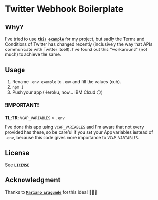 # Twitter Webhook Boilerplate

## Why?

I've tried to use **[`this example`](https://github.com/super-ienien/twitter-webhooks#usage)** for my project, but sadly the Terms and Conditions of Twitter has changed recently (inclusively the way that APIs communicate with Twitter itself). I've found out this "workaround" (not much) to achieve the same.

## Usage

1. Rename `.env.example` to `.env` and fill the values (duh).
2. `npm i`
3. Push your app (Heroku, now... IBM Cloud 😏)

### ❗️IMPORTANT❗️

**TL;TR**: `VCAP_VARIABLES` > `.env`

I've done this app using `VCAP_VARIABLES` and I'm aware that not every provided has these, so be careful if you set your App variables instead of `.env`, because this code gives more importance to `VCAP_VARIABLES`.

## License

See **[`LICENSE`](https://github.com/FMGordillo/twitter-webhook-2018/blob/master/LICENSE)**

## Acknowledgment

Thanks to **[`Mariano Aragunde`](https://twitter.com/aragunde)** for this idea! 👨🏻‍💻
